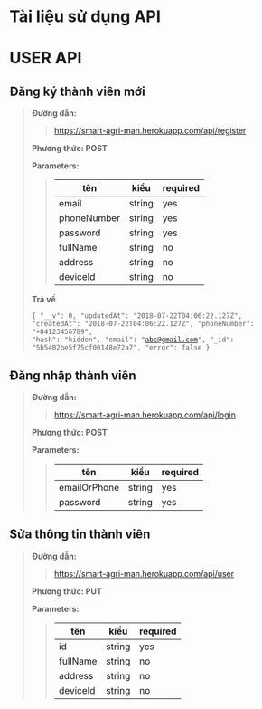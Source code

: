 # Tài liệu sử dụng API #

# USER API

## Đăng ký thành viên mới

> **Đường dẫn:**
>> https://smart-agri-man.herokuapp.com/api/register
>
> **Phương thức: POST**
>
> **Parameters:**
>> tên | kiểu | required
>> ----|------|---------
>> email|string|yes
>> phoneNumber|string|yes
>> password|string|yes
>> fullName|string|no
>> address|string|no
>> deviceId|string|no
>
> **Trả về**
>
><code>{
    "__v": 0,
    "updatedAt": "2018-07-22T04:06:22.127Z",
    "createdAt": "2018-07-22T04:06:22.127Z",
    "phoneNumber": "+84123456789",
    "hash": "hidden",
    "email": "abc@gmail.com",
    "_id": "5b5402be5f75cf00148e72a7",
    "error": false
}</code>
## Đăng nhập thành viên
> **Đường dẫn:**
>> https://smart-agri-man.herokuapp.com/api/login
>
> **Phương thức: POST**
>
> **Parameters:**
>> tên | kiểu | required
>> ----|------|---------
>> emailOrPhone|string|yes
>> password|string|yes
>
## Sửa thông tin thành viên
> **Đường dẫn:**
>> https://smart-agri-man.herokuapp.com/api/user
>
> **Phương thức: PUT**
>
> **Parameters:**
>> tên | kiểu | required
>> ----|------|---------
>> id|string|yes
>> fullName|string|no
>> address|string|no
>> deviceId|string|no
>
